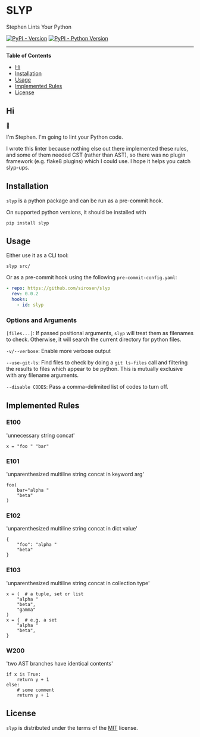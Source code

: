 # SLYP

Stephen Lints Your Python

[![PyPI - Version](https://img.shields.io/pypi/v/click-type-test.svg)](https://pypi.org/project/click-type-test)
[![PyPI - Python Version](https://img.shields.io/pypi/pyversions/click-type-test.svg)](https://pypi.org/project/click-type-test)

-----

**Table of Contents**

- [Hi](#Hi)
- [Installation](#installation)
- [Usage](#usage)
- [Implemented Rules](#implemented-rules)
- [License](#license)

## Hi

:wave:

I'm Stephen. I'm going to lint your Python code.

I wrote this linter because nothing else out there implemented these rules, and
some of them needed CST (rather than AST), so there was no plugin framework
(e.g. flake8 plugins) which I could use.
I hope it helps you catch slyp-ups.

## Installation

`slyp` is a python package and can be run as a pre-commit hook.

On supported python versions, it should be installed with

```console
pip install slyp
```

## Usage

Either use it as a CLI tool:

```console
slyp src/
```

Or as a pre-commit hook using the following `pre-commit-config.yaml`:

```yaml
- repo: https://github.com/sirosen/slyp
  rev: 0.0.2
  hooks:
    - id: slyp
```

### Options and Arguments

`[files...]`: If passed positional arguments, `slyp` will treat them as
filenames to check.
Otherwise, it will search the current directory for python files.

`-v/--verbose`: Enable more verbose output

`--use-git-ls`: Find files to check by doing a `git ls-files` call and filtering
the results to files which appear to be python.
This is mutually exclusive with any filename arguments.

`--disable CODES`: Pass a comma-delimited list of codes to turn off.

## Implemented Rules

### E100

'unnecessary string concat'

    x = "foo " "bar"

### E101

'unparenthesized multiline string concat in keyword arg'

    foo(
        bar="alpha "
        "beta"
    )

### E102

'unparenthesized multiline string concat in dict value'

    {
        "foo": "alpha "
        "beta"
    }

### E103

'unparenthesized multiline string concat in collection type'

    x = (  # a tuple, set or list
        "alpha "
        "beta",
        "gamma"
    )
    x = {  # e.g. a set
        "alpha "
        "beta",
    }


### W200

'two AST branches have identical contents'

    if x is True:
        return y + 1
    else:
        # some comment
        return y + 1

## License

`slyp` is distributed under the terms of the [MIT](https://spdx.org/licenses/MIT.html) license.
